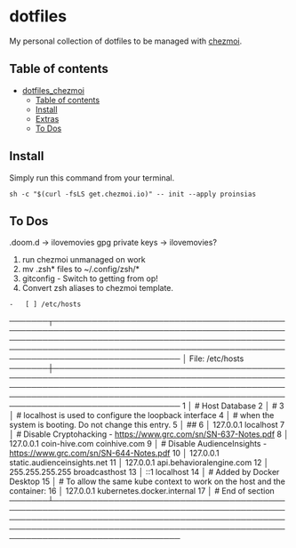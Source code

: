# dotfiles

My personal collection of dotfiles to be managed with
[chezmoi](https://www.chezmoi.io/).

## Table of contents

<!--
Table of contents updated via:
uvx --from md-toc md_toc --in-place github -- README.md
-->
<!--TOC-->

-   [dotfiles_chezmoi](#dotfiles_chezmoi)
    -   [Table of contents](#table-of-contents)
    -   [Install](#install)
    -   [Extras](#extras)
    -   [To Dos](#to-dos)

<!--TOC-->

## Install

Simply run this command from your terminal.

```shell
sh -c "$(curl -fsLS get.chezmoi.io)" -- init --apply proinsias
```

## To Dos

.doom.d -> ilovemovies
gpg private keys -> ilovemovies?

1. run chezmoi unmanaged on work
1. mv .zsh* files to ~/.config/zsh/*
1. gitconfig - Switch to getting from op!
1. Convert zsh aliases to chezmoi template.

```
-   [ ] /etc/hosts

```

───────┬───────────────────────────────────────────────────────────────────────────────────────────────────────────────────────────────────────────────────────────────────────────────────────────────────────────────────────────────
│ File: /etc/hosts
───────┼───────────────────────────────────────────────────────────────────────────────────────────────────────────────────────────────────────────────────────────────────────────────────────────────────────────────────────────────
1 │ # Host Database
2 │ #
3 │ # localhost is used to configure the loopback interface
4 │ # when the system is booting. Do not change this entry.
5 │ ##
6 │ 127.0.0.1 localhost
7 │ # Disable Cryptohacking - https://www.grc.com/sn/SN-637-Notes.pdf
8 │ 127.0.0.1 coin-hive.com coinhive.com
9 │ # Disable AudienceInsights - https://www.grc.com/sn/SN-644-Notes.pdf
10 │ 127.0.0.1 static.audienceinsights.net
11 │ 127.0.0.1 api.behavioralengine.com
12 │ 255.255.255.255 broadcasthost
13 │ ::1 localhost
14 │ # Added by Docker Desktop
15 │ # To allow the same kube context to work on the host and the container:
16 │ 127.0.0.1 kubernetes.docker.internal
17 │ # End of section
───────┴───────────────────────────────────────────────────────────────────────────────────────────────────────────────────────────────────────────────────────────────────────────────────────────────────────────────────────────────

```

```
